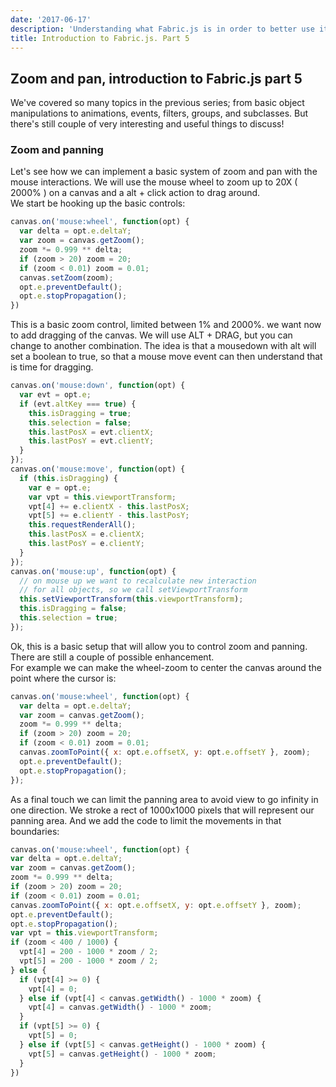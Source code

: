 ```yaml
---
date: '2017-06-17'
description: 'Understanding what Fabric.js is in order to better use it in your projects'
title: Introduction to Fabric.js. Part 5
---
```


## Zoom and pan, introduction to Fabric.js part 5

We've covered so many topics in the previous series; from basic object manipulations to animations, events, filters, groups, and subclasses. But there's still couple of very interesting and useful things to discuss!

### Zoom and panning

Let's see how we can implement a basic system of zoom and pan with the mouse interactions. We will use the mouse wheel to zoom up to 20X ( 2000% ) on a canvas and a alt + click action to drag around.  
We start be hooking up the basic controls:

<canvas id="step1" width="400" height="400"></canvas>

```js
canvas.on('mouse:wheel', function(opt) {
  var delta = opt.e.deltaY;
  var zoom = canvas.getZoom();
  zoom *= 0.999 ** delta;
  if (zoom > 20) zoom = 20;
  if (zoom < 0.01) zoom = 0.01;
  canvas.setZoom(zoom);
  opt.e.preventDefault();
  opt.e.stopPropagation();
})
```    
<script>
var canvas = new fabric.Canvas('step1'); canvas.add(new fabric.Rect({ width: 50, height: 50, fill: 'blue', angle: 10 })) canvas.add(new fabric.Circle({ radius: 50, fill: 'red', top: 44, left: 80 })) canvas.add(new fabric.Ellipse({ rx: 50, ry: 10, fill: 'yellow', top: 80, left: 35 })) canvas.add(new fabric.Rect({ width: 50, height: 50, fill: 'purple', angle: -19, top: 70, left: 70 })) canvas.add(new fabric.Circle({ radius: 50, fill: 'green', top: 110, left: 30 })) canvas.add(new fabric.Ellipse({ rx: 50, ry: 10, fill: 'orange', top: 12, left: 100, angle: 30 })) canvas.on('mouse:wheel', function(opt) { var delta = opt.e.deltaY; var zoom = canvas.getZoom(); zoom *= 0.999 ** delta; if (zoom > 20) zoom = 20; if (zoom < 0.01) zoom = 0.01; canvas.setZoom(zoom); opt.e.preventDefault(); opt.e.stopPropagation(); })
</script>

This is a basic zoom control, limited between 1% and 2000%. we want now to add dragging of the canvas. We will use ALT + DRAG, but you can change to another combination. The idea is that a mousedown with alt will set a boolean to true, so that a mouse move event can then understand that is time for dragging.  
<canvas id="step2" width="400" height="400"></canvas>

```js
canvas.on('mouse:down', function(opt) {
  var evt = opt.e;
  if (evt.altKey === true) {
    this.isDragging = true;
    this.selection = false;
    this.lastPosX = evt.clientX;
    this.lastPosY = evt.clientY;
  }
});
canvas.on('mouse:move', function(opt) {
  if (this.isDragging) {
    var e = opt.e;
    var vpt = this.viewportTransform;
    vpt[4] += e.clientX - this.lastPosX;
    vpt[5] += e.clientY - this.lastPosY;
    this.requestRenderAll();
    this.lastPosX = e.clientX;
    this.lastPosY = e.clientY;
  }
});
canvas.on('mouse:up', function(opt) {
  // on mouse up we want to recalculate new interaction
  // for all objects, so we call setViewportTransform
  this.setViewportTransform(this.viewportTransform);
  this.isDragging = false;
  this.selection = true;
});
```
<script>
(function(){ var canvas = new fabric.Canvas('step2'); canvas.add(new fabric.Rect({ width: 50, height: 50, fill: 'blue', angle: 10 })) canvas.add(new fabric.Circle({ radius: 50, fill: 'red', top: 44, left: 80 })) canvas.add(new fabric.Ellipse({ rx: 50, ry: 10, fill: 'yellow', top: 80, left: 35 })) canvas.add(new fabric.Rect({ width: 50, height: 50, fill: 'purple', angle: -19, top: 70, left: 70 })) canvas.add(new fabric.Circle({ radius: 50, fill: 'green', top: 110, left: 30 })) canvas.add(new fabric.Ellipse({ rx: 50, ry: 10, fill: 'orange', top: 12, left: 100, angle: 30 })) canvas.on('mouse:wheel', function(opt) { var delta = opt.e.deltaY; var zoom = canvas.getZoom(); zoom *= 0.999 ** delta; if (zoom > 20) zoom = 20; if (zoom < 0.01) zoom = 0.01; canvas.setZoom(zoom); opt.e.preventDefault(); opt.e.stopPropagation(); }); canvas.on('mouse:down', function(opt) { var evt = opt.e; if (evt.altKey === true) { this.isDragging = true; this.selection = false; this.lastPosX = evt.clientX; this.lastPosY = evt.clientY; } }); canvas.on('mouse:move', function(opt) { if (this.isDragging) { var e = opt.e; var vpt = this.viewportTransform; vpt[4] += e.clientX - this.lastPosX; vpt[5] += e.clientY - this.lastPosY; this.requestRenderAll(); this.lastPosX = e.clientX; this.lastPosY = e.clientY; } }); canvas.on('mouse:up', function(opt) { this.setViewportTransform(this.viewportTransform); this.isDragging = false; this.selection = true; }); })()
</script>

Ok, this is a basic setup that will allow you to control zoom and panning. There are still a couple of possible enhancement.  
For example we can make the wheel-zoom to center the canvas around the point where the cursor is:  
<canvas id="step3" width="400" height="400"></canvas>

```js
canvas.on('mouse:wheel', function(opt) {
  var delta = opt.e.deltaY;
  var zoom = canvas.getZoom();
  zoom *= 0.999 ** delta;
  if (zoom > 20) zoom = 20;
  if (zoom < 0.01) zoom = 0.01;
  canvas.zoomToPoint({ x: opt.e.offsetX, y: opt.e.offsetY }, zoom);
  opt.e.preventDefault();
  opt.e.stopPropagation();
});
```    
<script>
(function(){ var canvas = new fabric.Canvas('step3'); canvas.add(new fabric.Rect({ width: 50, height: 50, fill: 'blue', angle: 10 })) canvas.add(new fabric.Circle({ radius: 50, fill: 'red', top: 44, left: 80 })) canvas.add(new fabric.Ellipse({ rx: 50, ry: 10, fill: 'yellow', top: 80, left: 35 })) canvas.add(new fabric.Rect({ width: 50, height: 50, fill: 'purple', angle: -19, top: 70, left: 70 })) canvas.add(new fabric.Circle({ radius: 50, fill: 'green', top: 110, left: 30 })) canvas.add(new fabric.Ellipse({ rx: 50, ry: 10, fill: 'orange', top: 12, left: 100, angle: 30 })) canvas.on('mouse:wheel', function(opt) { var delta = opt.e.deltaY; var zoom = canvas.getZoom(); zoom *= 0.999 ** delta; if (zoom > 20) zoom = 20; if (zoom < 0.01) zoom = 0.01; canvas.zoomToPoint({ x: opt.e.offsetX, y: opt.e.offsetY }, zoom); opt.e.preventDefault(); opt.e.stopPropagation(); }); canvas.on('mouse:down', function(opt) { var evt = opt.e; if (evt.altKey === true) { this.isDragging = true; this.selection = false; this.lastPosX = evt.clientX; this.lastPosY = evt.clientY; } }); canvas.on('mouse:move', function(opt) { if (this.isDragging) { var e = opt.e; var vpt = this.viewportTransform; vpt[4] += e.clientX - this.lastPosX; vpt[5] += e.clientY - this.lastPosY; this.lastPosX = e.clientX; this.lastPosY = e.clientY; this.requestRenderAll(); } }); canvas.on('mouse:up', function(opt) { this.setViewportTransform(this.viewportTransform); this.isDragging = false; this.selection = true; }); })()
</script>

As a final touch we can limit the panning area to avoid view to go infinity in one direction. We stroke a rect of 1000x1000 pixels that will represent our panning area. And we add the code to limit the movements in that boundaries:
<canvas id="step4" width="400" height="400"></canvas>
```js
canvas.on('mouse:wheel', function(opt) {
var delta = opt.e.deltaY;
var zoom = canvas.getZoom();
zoom *= 0.999 ** delta;
if (zoom > 20) zoom = 20;
if (zoom < 0.01) zoom = 0.01;
canvas.zoomToPoint({ x: opt.e.offsetX, y: opt.e.offsetY }, zoom);
opt.e.preventDefault();
opt.e.stopPropagation();
var vpt = this.viewportTransform;
if (zoom < 400 / 1000) {
  vpt[4] = 200 - 1000 * zoom / 2;
  vpt[5] = 200 - 1000 * zoom / 2;
} else {
  if (vpt[4] >= 0) {
    vpt[4] = 0;
  } else if (vpt[4] < canvas.getWidth() - 1000 * zoom) {
    vpt[4] = canvas.getWidth() - 1000 * zoom;
  }
  if (vpt[5] >= 0) {
    vpt[5] = 0;
  } else if (vpt[5] < canvas.getHeight() - 1000 * zoom) {
    vpt[5] = canvas.getHeight() - 1000 * zoom;
  }
})
```
<script>
(function(){ var canvas = new fabric.Canvas('step4'); var bg = new fabric.Rect({ width: 990, height: 990, stroke: 'pink', strokeWidth: 10, fill: '', evented: false, selectable: false }); bg.fill = new fabric.Pattern({ source: 'data:image/png;base64,iVBORw0KGgoAAAANSUhEUgAAABQAAAAUCAYAAACNiR0NAAAASElEQVQ4y2NkYGD4z0A6+M3AwMBKrGJWBgYGZiibEQ0zIInDaCaoelYyHYcX/GeitomjBo4aOGrgQBj4b7RwGFwGsjAwMDAAAD2/BjgezgsZAAAAAElFTkSuQmCC' }, function() { bg.dirty = true; canvas.requestRenderAll() }); bg.canvas = canvas; canvas.backgroundImage = bg; canvas.add(new fabric.Rect({ width: 50, height: 50, fill: 'blue', angle: 10 })) canvas.add(new fabric.Circle({ radius: 50, fill: 'red', top: 44, left: 80 })) canvas.add(new fabric.Ellipse({ rx: 50, ry: 10, fill: 'yellow', top: 80, left: 35 })) canvas.add(new fabric.Rect({ width: 50, height: 50, fill: 'purple', angle: -19, top: 70, left: 70 })) canvas.add(new fabric.Circle({ radius: 50, fill: 'green', top: 110, left: 30 })) canvas.add(new fabric.Ellipse({ rx: 50, ry: 10, fill: 'orange', top: 12, left: 100, angle: 30 })) canvas.on('mouse:wheel', function(opt) { var delta = opt.e.deltaY; var zoom = canvas.getZoom(); zoom *= 0.999 ** delta; if (zoom > 20) zoom = 20; if (zoom < 0.01) zoom = 0.01; canvas.zoomToPoint({ x: opt.e.offsetX, y: opt.e.offsetY }, zoom); opt.e.preventDefault(); opt.e.stopPropagation(); var vpt = this.viewportTransform; if (zoom < 0.4) { vpt[4] = 200 - 1000 * zoom / 2; vpt[5] = 200 - 1000 * zoom / 2; } else { if (vpt[4] >= 0) { vpt[4] = 0; } else if (vpt[4] < canvas.getWidth() - 1000 * zoom) { vpt[4] = canvas.getWidth() - 1000 * zoom; } if (vpt[5] >= 0) { vpt[5] = 0; } else if (vpt[5] < canvas.getHeight() - 1000 * zoom) { vpt[5] = canvas.getHeight() - 1000 * zoom; } } }); canvas.on('mouse:down', function(opt) { var evt = opt.e; if (evt.altKey === true) { this.isDragging = true; this.selection = false; this.lastPosX = evt.clientX; this.lastPosY = evt.clientY; } }); canvas.on('mouse:move', function(opt) { if (this.isDragging) { var e = opt.e; var zoom = canvas.getZoom(); var vpt = this.viewportTransform; if (zoom < 0.4) { vpt[4] = 200 - 1000 * zoom / 2; vpt[5] = 200 - 1000 * zoom / 2; } else { vpt[4] += e.clientX - this.lastPosX; vpt[5] += e.clientY - this.lastPosY; if (vpt[4] >= 0) { vpt[4] = 0; } else if (vpt[4] < canvas.getWidth() - 1000 * zoom) { vpt[4] = canvas.getWidth() - 1000 * zoom; } if (vpt[5] >= 0) { vpt[5] = 0; } else if (vpt[5] < canvas.getHeight() - 1000 * zoom) { vpt[5] = canvas.getHeight() - 1000 * zoom; } } this.requestRenderAll(); this.lastPosX = e.clientX; this.lastPosY = e.clientY; } }); canvas.on('mouse:up', function(opt) { this.setViewportTransform(this.viewportTransform); this.isDragging = false; this.selection = true; }); })()
</script>